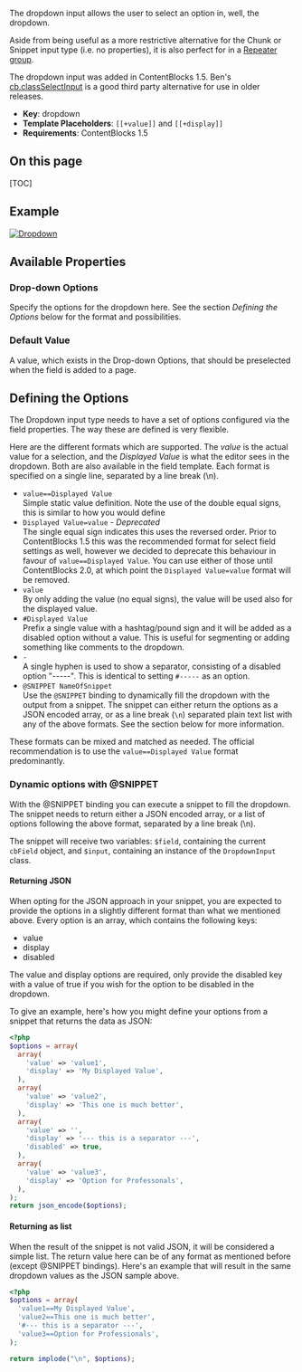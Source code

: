 The dropdown input allows the user to select an option in, well, the dropdown.   

Aside from being useful as a more restrictive alternative for the Chunk or Snippet input type (i.e. no properties), it is also perfect for in a [Repeater group](Repeater).

The dropdown input was added in ContentBlocks 1.5. Ben's [cb.classSelectInput](https://github.com/bennyb/cb.classSelectInput) is a good third party alternative for use in older releases.

- **Key**: dropdown 
- **Template Placeholders**: `[[+value]]` and `[[+display]]`
- **Requirements**: ContentBlocks 1.5 

## On this page

[TOC]

## Example

[ ![Dropdown](https://assets.modmore.com/assets/uploads/images/dropdown.png)](https://assets.modmore.com/assets/uploads/images/dropdown.png)  

## Available Properties

### Drop-down Options

Specify the options for the dropdown here. See the section _Defining the Options_ below for the format and possibilities.

### Default Value

A value, which exists in the Drop-down Options, that should be preselected when the field is added to a page. 

## Defining the Options

The Dropdown input type needs to have a set of options configured via the field properties. The way these are defined is very flexible.

Here are the different formats which are supported. The _value_ is the actual value for a selection, and the _Displayed Value_ is what the editor sees in the dropdown. Both are also available in the field template. Each format is specified on a single line, separated by a line break (\\n).

- `value==Displayed Value`  
Simple static value definition. Note the use of the double equal signs, this is similar to how you would define
- `Displayed Value=value` - _Deprecated_  
The single equal sign indicates this uses the reversed order. Prior to ContentBlocks 1.5 this was the recommended format for select field settings as well, however we decided to deprecate this behaviour in favour of `value==Displayed Value`. You can use either of those until ContentBlocks 2.0, at which point the `Displayed Value=value` format will be removed.
- `value`  
By only adding the value (no equal signs), the value will be used also for the displayed value.
- `#Displayed Value`  
Prefix a single value with a hashtag/pound sign and it will be added as a disabled option without a value. This is useful for segmenting or adding something like comments to the dropdown.
- `-`  
A single hyphen is used to show a separator, consisting of a disabled option "-----". This is identical to setting `#-----` as an option.
- `@SNIPPET NameOfSnippet`  
Use the `@SNIPPET` binding to dynamically fill the dropdown with the output from a snippet. The snippet can either return the options as a JSON encoded array, or as a line break (`\n`) separated plain text list with any of the above formats. See the section below for more information.

These formats can be mixed and matched as needed. The official recommendation is to use the `value==Displayed Value` format predominantly.

### Dynamic options with @SNIPPET

With the @SNIPPET binding you can execute a snippet to fill the dropdown. The snippet needs to return either a JSON encoded array, or a list of options following the above format, separated by a line break (\\n).

The snippet will receive two variables: `$field`, containing the current `cbField` object, and `$input`, containing an instance of the `DropdownInput` class.

#### Returning JSON

When opting for the JSON approach in your snippet, you are expected to provide the options in a slightly different format than what we mentioned above. Every option is an array, which contains the following keys:

- value
- display
- disabled

The value and display options are required, only provide the disabled key with a value of true if you wish for the option to be disabled in the dropdown.

To give an example, here's how you might define your options from a snippet that returns the data as JSON:
```` PHP
<?php
$options = array(
  array(
    'value' => 'value1',
    'display' => 'My Displayed Value',
  ),
  array(
    'value' => 'value2',
    'display' => 'This one is much better',
  ),
  array(
    'value' => '',
    'display' => '--- this is a separator ---',
    'disabled' => true,
  ),
  array(
    'value' => 'value3',
    'display' => 'Option for Professonals',
  ),
);
return json_encode($options);
````

#### Returning as list

When the result of the snippet is not valid JSON, it will be considered a simple list. The return value here can be of any format as mentioned before (except @SNIPPET bindings). Here's an example that will result in the same dropdown values as the JSON sample above.

```` PHP
<?php
$options = array(
  'value1==My Displayed Value',
  'value2==This one is much better',
  '#--- this is a separator ---',
  'value3==Option for Professionals',
);

return implode("\n", $options);
````